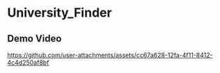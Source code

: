 # University_Finder

## Demo Video





https://github.com/user-attachments/assets/cc67a628-12fa-4f11-8412-4c4d250af8bf

